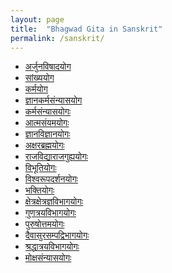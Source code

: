 ```yaml
---
layout: page
title:  "Bhagwad Gita in Sanskrit"
permalink: /sanskrit/
---
```


<ul class="post-list">
		<li><a class="post-meta" href="sanskrit/1/">अर्जुनविषादयोग </a></li>
		<li><a class="post-meta" href="sanskrit/2/">सांख्ययोग</a></li>
		<li><a class="post-meta" href="sanskrit/3/">कर्मयोग</a></li>
		<li><a class="post-meta" href="sanskrit/4/">ज्ञानकर्मसंन्यासयोग</a></li>
		<li><a class="post-meta" href="sanskrit/5/">कर्मसंन्यासयोगः</a></li>
		<li><a class="post-meta" href="sanskrit/6/">आत्मसंयमयोगः</a></li>
		<li><a class="post-meta" href="sanskrit/7/">ज्ञानविज्ञानयोगः</a></li>
		<li><a class="post-meta" href="sanskrit/8/">अक्षरब्रह्मयोगः</a></li>
		<li><a class="post-meta" href="sanskrit/9/">राजविद्याराजगुह्ययोगः</a></li>
		<li><a class="post-meta" href="sanskrit/10/">विभूतियोगः</a></li>
		<li><a class="post-meta" href="sanskrit/11/">विश्वरूपदर्शनयोगः</a></li>
		<li><a class="post-meta" href="sanskrit/12/">भक्तियोगः</a></li>
		<li><a class="post-meta" href="sanskrit/13/">क्षेत्रक्षेत्रज्ञविभागयोगः</a></li>
		<li><a class="post-meta" href="sanskrit/14/">गुणत्रयविभागयोगः</a></li>
		<li><a class="post-meta" href="sanskrit/15/">पुरुषोत्तमयोगः</a></li>
		<li><a class="post-meta" href="sanskrit/16/">दैवासुरसम्पद्विभागयोगः</a></li>
		<li><a class="post-meta" href="sanskrit/17/">श्रद्धात्रयविभागयोगः</a></li>
		<li><a class="post-meta" href="sanskrit/18/">मोक्षसंन्यासयोगः</a></li>
  </ul>

